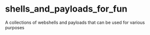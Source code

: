# shells_and_payloads_for_fun
A collections of webshells and payloads that can be used for various purposes
